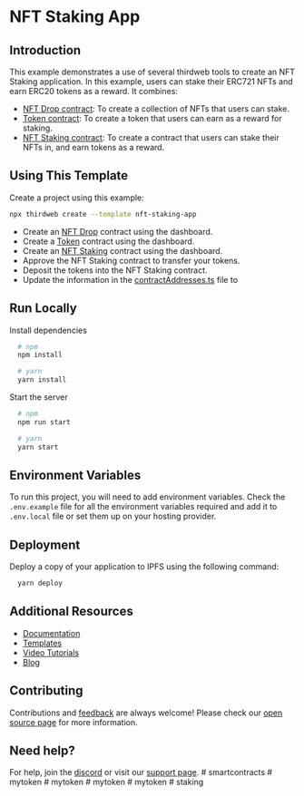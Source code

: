 # NFT Staking App

## Introduction

This example demonstrates a use of several thirdweb tools to create an NFT Staking application. In this example, users can stake their ERC721 NFTs and earn ERC20 tokens as a reward. It combines:

- [NFT Drop contract](https://thirdweb.com/thirdweb.eth/DropERC721): To create a collection of NFTs that users can stake.
- [Token contract](https://thirdweb.com/thirdweb.eth/TokenERC20): To create a token that users can earn as a reward for staking.
- [NFT Staking contract](https://thirdweb.com/thirdweb.eth/NFTStake): To create a contract that users can stake their NFTs in, and earn tokens as a reward.

## Using This Template

Create a project using this example:

```bash
npx thirdweb create --template nft-staking-app
```

- Create an [NFT Drop](https://thirdweb.com/thirdweb.eth/DropERC721) contract using the dashboard.
- Create a [Token](https://thirdweb.com/thirdweb.eth/TokenERC20) contract using the dashboard.
- Create an [NFT Staking](https://thirdweb.com/thirdweb.eth/NFTStake) contract using the dashboard.
- Approve the NFT Staking contract to transfer your tokens.
- Deposit the tokens into the NFT Staking contract.
- Update the information in the [contractAddresses.ts](./consts/contractAddresses.ts) file to

## Run Locally

Install dependencies

```bash
  # npm
  npm install

  # yarn
  yarn install
```

Start the server

```bash
  # npm
  npm run start

  # yarn
  yarn start
```

## Environment Variables

To run this project, you will need to add environment variables. Check the `.env.example` file for all the environment variables required and add it to `.env.local` file or set them up on your hosting provider.

## Deployment

Deploy a copy of your application to IPFS using the following command:

```bash
  yarn deploy
```

## Additional Resources

- [Documentation](https://portal.thirdweb.com)
- [Templates](https://thirdweb.com/templates)
- [Video Tutorials](https://youtube.com/thirdweb_)
- [Blog](https://blog.thirdweb.com)

## Contributing

Contributions and [feedback](https://feedback.thirdweb.com) are always welcome! Please check our [open source page](https://thirdweb.com/open-source) for more information.

## Need help?

For help, join the [discord](https://discord.gg/thirdweb) or visit our [support page](https://support.thirdweb.com).
#   s m a r t c o n t r a c t s  
 #   m y t o k e n  
 #   m y t o k e n  
 #   m y t o k e n  
 #   m y t o k e n  
 #   s t a k i n g  
 